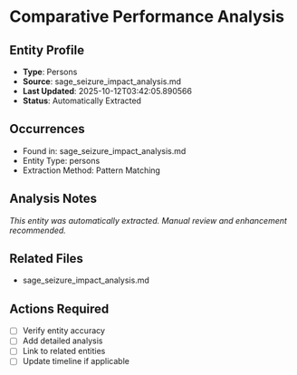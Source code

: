 # Comparative Performance Analysis

## Entity Profile
- **Type**: Persons
- **Source**: sage_seizure_impact_analysis.md
- **Last Updated**: 2025-10-12T03:42:05.890566
- **Status**: Automatically Extracted

## Occurrences
- Found in: sage_seizure_impact_analysis.md
- Entity Type: persons
- Extraction Method: Pattern Matching

## Analysis Notes
*This entity was automatically extracted. Manual review and enhancement recommended.*

## Related Files
- sage_seizure_impact_analysis.md

## Actions Required
- [ ] Verify entity accuracy
- [ ] Add detailed analysis
- [ ] Link to related entities
- [ ] Update timeline if applicable
